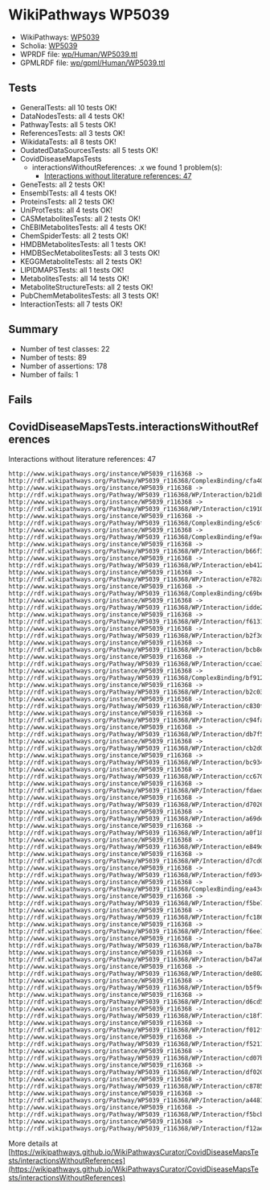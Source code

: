 # WikiPathways WP5039

* WikiPathways: [WP5039](https://identifiers.org/wikipathways:WP5039)
* Scholia: [WP5039](https://scholia.toolforge.org/wikipathways/WP5039)
* WPRDF file: [wp/Human/WP5039.ttl](../wp/Human/WP5039.ttl)
* GPMLRDF file: [wp/gpml/Human/WP5039.ttl](../wp/gpml/Human/WP5039.ttl)

## Tests
* GeneralTests: all 10 tests OK!
* DataNodesTests: all 4 tests OK!
* PathwayTests: all 5 tests OK!
* ReferencesTests: all 3 tests OK!
* WikidataTests: all 8 tests OK!
* OudatedDataSourcesTests: all 5 tests OK!
* CovidDiseaseMapsTests
    * interactionsWithoutReferences: .x we found 1 problem(s):
        * [Interactions without literature references: 47](#9701cd45)
* GeneTests: all 2 tests OK!
* EnsemblTests: all 4 tests OK!
* ProteinsTests: all 2 tests OK!
* UniProtTests: all 4 tests OK!
* CASMetabolitesTests: all 2 tests OK!
* ChEBIMetabolitesTests: all 4 tests OK!
* ChemSpiderTests: all 2 tests OK!
* HMDBMetabolitesTests: all 1 tests OK!
* HMDBSecMetabolitesTests: all 3 tests OK!
* KEGGMetaboliteTests: all 2 tests OK!
* LIPIDMAPSTests: all 1 tests OK!
* MetabolitesTests: all 14 tests OK!
* MetaboliteStructureTests: all 2 tests OK!
* PubChemMetabolitesTests: all 3 tests OK!
* InteractionTests: all 7 tests OK!


## Summary

* Number of test classes: 22
* Number of tests: 89
* Number of assertions: 178
* Number of fails: 1

## Fails

<a name="9701cd45" />

## CovidDiseaseMapsTests.interactionsWithoutReferences

Interactions without literature references: 47
```
http://www.wikipathways.org/instance/WP5039_r116368 -> http://rdf.wikipathways.org/Pathway/WP5039_r116368/ComplexBinding/cfa40
http://www.wikipathways.org/instance/WP5039_r116368 -> http://rdf.wikipathways.org/Pathway/WP5039_r116368/WP/Interaction/b21db
http://www.wikipathways.org/instance/WP5039_r116368 -> http://rdf.wikipathways.org/Pathway/WP5039_r116368/WP/Interaction/c1910
http://www.wikipathways.org/instance/WP5039_r116368 -> http://rdf.wikipathways.org/Pathway/WP5039_r116368/ComplexBinding/e5c6f
http://www.wikipathways.org/instance/WP5039_r116368 -> http://rdf.wikipathways.org/Pathway/WP5039_r116368/ComplexBinding/ef9ac
http://www.wikipathways.org/instance/WP5039_r116368 -> http://rdf.wikipathways.org/Pathway/WP5039_r116368/WP/Interaction/b66f3
http://www.wikipathways.org/instance/WP5039_r116368 -> http://rdf.wikipathways.org/Pathway/WP5039_r116368/WP/Interaction/eb412
http://www.wikipathways.org/instance/WP5039_r116368 -> http://rdf.wikipathways.org/Pathway/WP5039_r116368/WP/Interaction/e782a
http://www.wikipathways.org/instance/WP5039_r116368 -> http://rdf.wikipathways.org/Pathway/WP5039_r116368/ComplexBinding/c69be
http://www.wikipathways.org/instance/WP5039_r116368 -> http://rdf.wikipathways.org/Pathway/WP5039_r116368/WP/Interaction/idde2be3e1
http://www.wikipathways.org/instance/WP5039_r116368 -> http://rdf.wikipathways.org/Pathway/WP5039_r116368/WP/Interaction/f6131
http://www.wikipathways.org/instance/WP5039_r116368 -> http://rdf.wikipathways.org/Pathway/WP5039_r116368/WP/Interaction/b2f3d
http://www.wikipathways.org/instance/WP5039_r116368 -> http://rdf.wikipathways.org/Pathway/WP5039_r116368/WP/Interaction/bcb8e
http://www.wikipathways.org/instance/WP5039_r116368 -> http://rdf.wikipathways.org/Pathway/WP5039_r116368/WP/Interaction/ccae3
http://www.wikipathways.org/instance/WP5039_r116368 -> http://rdf.wikipathways.org/Pathway/WP5039_r116368/ComplexBinding/bf912
http://www.wikipathways.org/instance/WP5039_r116368 -> http://rdf.wikipathways.org/Pathway/WP5039_r116368/WP/Interaction/b2c03
http://www.wikipathways.org/instance/WP5039_r116368 -> http://rdf.wikipathways.org/Pathway/WP5039_r116368/WP/Interaction/c830f
http://www.wikipathways.org/instance/WP5039_r116368 -> http://rdf.wikipathways.org/Pathway/WP5039_r116368/WP/Interaction/c94fa
http://www.wikipathways.org/instance/WP5039_r116368 -> http://rdf.wikipathways.org/Pathway/WP5039_r116368/WP/Interaction/db7f5
http://www.wikipathways.org/instance/WP5039_r116368 -> http://rdf.wikipathways.org/Pathway/WP5039_r116368/WP/Interaction/cb2d0
http://www.wikipathways.org/instance/WP5039_r116368 -> http://rdf.wikipathways.org/Pathway/WP5039_r116368/WP/Interaction/bc934
http://www.wikipathways.org/instance/WP5039_r116368 -> http://rdf.wikipathways.org/Pathway/WP5039_r116368/WP/Interaction/cc670
http://www.wikipathways.org/instance/WP5039_r116368 -> http://rdf.wikipathways.org/Pathway/WP5039_r116368/WP/Interaction/fdaed
http://www.wikipathways.org/instance/WP5039_r116368 -> http://rdf.wikipathways.org/Pathway/WP5039_r116368/WP/Interaction/d7026
http://www.wikipathways.org/instance/WP5039_r116368 -> http://rdf.wikipathways.org/Pathway/WP5039_r116368/WP/Interaction/a69de
http://www.wikipathways.org/instance/WP5039_r116368 -> http://rdf.wikipathways.org/Pathway/WP5039_r116368/WP/Interaction/a0f18
http://www.wikipathways.org/instance/WP5039_r116368 -> http://rdf.wikipathways.org/Pathway/WP5039_r116368/WP/Interaction/e849d
http://www.wikipathways.org/instance/WP5039_r116368 -> http://rdf.wikipathways.org/Pathway/WP5039_r116368/WP/Interaction/d7cd0
http://www.wikipathways.org/instance/WP5039_r116368 -> http://rdf.wikipathways.org/Pathway/WP5039_r116368/WP/Interaction/fd934
http://www.wikipathways.org/instance/WP5039_r116368 -> http://rdf.wikipathways.org/Pathway/WP5039_r116368/ComplexBinding/ea43c
http://www.wikipathways.org/instance/WP5039_r116368 -> http://rdf.wikipathways.org/Pathway/WP5039_r116368/WP/Interaction/f5be7
http://www.wikipathways.org/instance/WP5039_r116368 -> http://rdf.wikipathways.org/Pathway/WP5039_r116368/WP/Interaction/fc186
http://www.wikipathways.org/instance/WP5039_r116368 -> http://rdf.wikipathways.org/Pathway/WP5039_r116368/WP/Interaction/f6ee1
http://www.wikipathways.org/instance/WP5039_r116368 -> http://rdf.wikipathways.org/Pathway/WP5039_r116368/WP/Interaction/ba78e
http://www.wikipathways.org/instance/WP5039_r116368 -> http://rdf.wikipathways.org/Pathway/WP5039_r116368/WP/Interaction/b47a6
http://www.wikipathways.org/instance/WP5039_r116368 -> http://rdf.wikipathways.org/Pathway/WP5039_r116368/WP/Interaction/de802
http://www.wikipathways.org/instance/WP5039_r116368 -> http://rdf.wikipathways.org/Pathway/WP5039_r116368/WP/Interaction/b5f9c
http://www.wikipathways.org/instance/WP5039_r116368 -> http://rdf.wikipathways.org/Pathway/WP5039_r116368/WP/Interaction/d6cd5
http://www.wikipathways.org/instance/WP5039_r116368 -> http://rdf.wikipathways.org/Pathway/WP5039_r116368/WP/Interaction/c18f7
http://www.wikipathways.org/instance/WP5039_r116368 -> http://rdf.wikipathways.org/Pathway/WP5039_r116368/WP/Interaction/f012f
http://www.wikipathways.org/instance/WP5039_r116368 -> http://rdf.wikipathways.org/Pathway/WP5039_r116368/WP/Interaction/f5211
http://www.wikipathways.org/instance/WP5039_r116368 -> http://rdf.wikipathways.org/Pathway/WP5039_r116368/WP/Interaction/cd07b
http://www.wikipathways.org/instance/WP5039_r116368 -> http://rdf.wikipathways.org/Pathway/WP5039_r116368/WP/Interaction/df020
http://www.wikipathways.org/instance/WP5039_r116368 -> http://rdf.wikipathways.org/Pathway/WP5039_r116368/WP/Interaction/c8785
http://www.wikipathways.org/instance/WP5039_r116368 -> http://rdf.wikipathways.org/Pathway/WP5039_r116368/WP/Interaction/a4481
http://www.wikipathways.org/instance/WP5039_r116368 -> http://rdf.wikipathways.org/Pathway/WP5039_r116368/WP/Interaction/f5bcb
http://www.wikipathways.org/instance/WP5039_r116368 -> http://rdf.wikipathways.org/Pathway/WP5039_r116368/WP/Interaction/f12ae
```

More details at [https://wikipathways.github.io/WikiPathwaysCurator/CovidDiseaseMapsTests/interactionsWithoutReferences](https://wikipathways.github.io/WikiPathwaysCurator/CovidDiseaseMapsTests/interactionsWithoutReferences)

